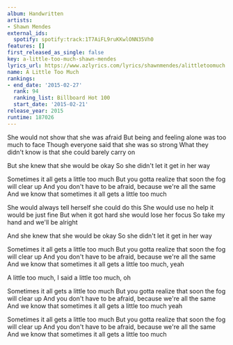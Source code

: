 ```yaml
---
album: Handwritten
artists:
- Shawn Mendes
external_ids:
  spotify: spotify:track:1T7AiFL9ruKKwlONN35Vh0
features: []
first_released_as_single: false
key: a-little-too-much-shawn-mendes
lyrics_url: https://www.azlyrics.com/lyrics/shawnmendes/alittletoomuch.html
name: A Little Too Much
rankings:
- end_date: '2015-02-27'
  rank: 94
  ranking_list: Billboard Hot 100
  start_date: '2015-02-21'
release_year: 2015
runtime: 187026
---
```

She would not show that she was afraid
But being and feeling alone was too much to face
Though everyone said that she was so strong
What they didn't know is that she could barely carry on

But she knew that she would be okay
So she didn't let it get in her way

Sometimes it all gets a little too much
But you gotta realize that soon the fog will clear up
And you don't have to be afraid, because we're all the same
And we know that sometimes it all gets a little too much

She would always tell herself she could do this
She would use no help it would be just fine
But when it got hard she would lose her focus
So take my hand and we'll be alright

And she knew that she would be okay
So she didn't let it get in her way

Sometimes it all gets a little too much
But you gotta realize that soon the fog will clear up
And you don't have to be afraid, because we're all the same
And we know that sometimes it all gets a little too much, yeah

A little too much, I said a little too much, oh

Sometimes it all gets a little too much
But you gotta realize that soon the fog will clear up
And you don't have to be afraid, because we're all the same
And we know that sometimes it all gets a little too much yeah

Sometimes it all gets a little too much
But you gotta realize that soon the fog will clear up
And you don't have to be afraid, because we're all the same
And we know that sometimes it all gets a little too much
